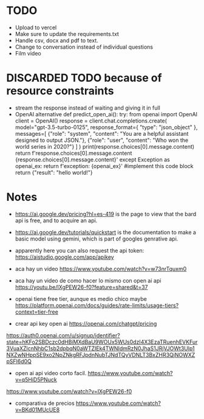# TODO
- Upload to vercel
- Make sure to update the requirements.txt
- Handle csv, docx and pdf to text.
- Change to conversation instead of individual questions
- Film video


# DISCARDED TODO because of resource constraints
- stream the response instead of waiting and giving it in full
- OpenAI alternative
    def predict_open_ai():
        try:
            from openai import OpenAI
            client = OpenAI()
            response = client.chat.completions.create(
            model="gpt-3.5-turbo-0125",
            response_format={ "type": "json_object" },
            messages=[
                {"role": "system", "content": "You are a helpful assistant designed to output JSON."},
                {"role": "user", "content": "Who won the world series in 2020?"}
            ]
            )
            print(response.choices[0].message.content)
            return f'response.choices[0].message.content {response.choices[0].message.content}'
        except Exception as openai_ex:
            return f'exception: {openai_ex}'
        #implement this code block
        return {"result": "hello world!"}

# Notes
- https://ai.google.dev/pricing?hl=es-419 is the page to view that the bard api is free, and to acquire an api.
- https://ai.google.dev/tutorials/quickstart is the documentation to make a basic model using gemini, which is part of googles genrative api.
- apparently here you can also request the api token: https://aistudio.google.com/app/apikey
- aca hay un video https://www.youtube.com/watch?v=w73nrTquxm0

- aca hay un video de como hacer lo mismo con open ai api
https://youtu.be/IXgPEW26-f0?feature=shared&t=37
- openai tiene free tier, aunque es medio chico maybe https://platform.openai.com/docs/guides/rate-limits/usage-tiers?context=tier-free

- crear api key open ai
https://openai.com/chatgpt/pricing

https://auth0.openai.com/u/signup/identifier?state=hKFo2SBDczc0dHBiMXdBaU9WOUx5WUs0dzI4X3EzaTRuenhEVKFur3VuaXZlcnNhbC1sb2dpbqN0aWTZIEk4TWNIdmRzN0JhaS1JRjVJOWt3Ulp1NXZwNHppSE9xo2NpZNkgRFJpdnNubTJNdTQyVDNLT3BxZHR3QjNOWXZpSFl6d0Q

- open ai api video corto facil.
https://www.youtube.com/watch?v=q5HiD5PNuck

https://www.youtube.com/watch?v=IXgPEW26-f0

- comparativa de precios https://www.youtube.com/watch?v=BKd01MUcUE8
